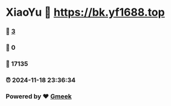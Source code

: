 # XiaoYu :link: https://bk.yf1688.top 
### :page_facing_up: [3](https://bk.yf1688.top/tag.html) 
### :speech_balloon: 0 
### :hibiscus: 17135 
### :alarm_clock: 2024-11-18 23:36:34 
### Powered by :heart: [Gmeek](https://github.com/Meekdai/Gmeek)
